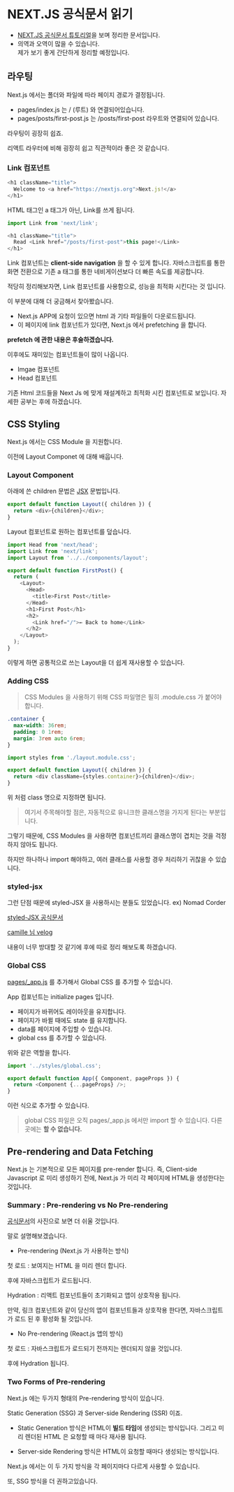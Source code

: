 # NEXT.JS 공식문서 읽기
- [NEXT.JS 공식문서 튜토리얼](https://nextjs.org/learn/basics/create-nextjs-app)을 보며 정리한 문서입니다.
- 의역과 오역이 많을 수 있습니다. <br />
제가 보기 좋게 간단하게 정리할 예정입니다.

## **라우팅**

Next.js 에서는 폴더와 파일에 따라 페이지 경로가 결정됩니다.

- pages/index.js 는 / (루트) 와 연결되어있습니다.
- pages/posts/first-post.js 는 /posts/first-post 라우트와 연결되어 있습니다.

라우팅이 굉장히 쉽죠.

리액트 라우터에 비해 굉장히 쉽고 직관적이라 좋은 것 같습니다.

### **Link 컴포넌트**
~~~ javascript
<h1 className="title">
  Welcome to <a href="https://nextjs.org">Next.js!</a>
</h1>
~~~

HTML 태그인 a 태그가 아닌, Link를 쓰게 됩니다.

~~~ javascript
import Link from 'next/link';

<h1 className="title">
  Read <Link href="/posts/first-post">this page!</Link>
</h1>
~~~

Link 컴포넌트는 **client-side navigation** 을 할 수 있게 합니다. 자바스크립트를 통한 화면 전환으로 기존 a 태그를 통한 네비게이션보다 더 빠른 속도를 제공합니다.

적당히 정리해보자면, Link 컴포넌트를 사용함으로, 성능을 최적화 시킨다는 것 입니다.

이 부분에 대해 더 궁금해서 찾아봤습니다.

- Next.js APP에 요청이 있으면 html 과 기타 파일들이 다운로드됩니다.
- 이 페이지에 link 컴포넌트가 있다면, Next.js 에서 prefetching 을 합니다.

**prefetch 에 관한 내용은 후술하겠습니다.**

이후에도 재미있는 컴포넌트들이 많이 나옵니다.

- Imgae 컴포넌트
- Head 컴포넌트

기존 Html 코드들을 Next Js 에 맞게 재설계하고 최적화 시킨 컴포넌트로 보입니다. 자세한 공부는 후에 하겠습니다.

## **CSS Styling**

Next.js 에서는 CSS Module 을 지원합니다.

이전에 Layout Componet 에 대해 배웁니다.

### **Layout Component**

아래에 쓴 children 문법은 [JSX](https://beta.reactjs.org/learn/passing-props-to-a-component) 문법입니다.

~~~ javascript
export default function Layout({ children }) {
  return <div>{children}</div>;
}
~~~

Layout 컴포넌트로 원하는 컴포넌트를 덮습니다.

~~~ javascript
import Head from 'next/head';
import Link from 'next/link';
import Layout from '../../components/layout';

export default function FirstPost() {
  return (
    <Layout>
      <Head>
        <title>First Post</title>
      </Head>
      <h1>First Post</h1>
      <h2>
        <Link href="/">← Back to home</Link>
      </h2>
    </Layout>
  );
}
~~~

이렇게 하면 공통적으로 쓰는 Layout을 더 쉽게 재사용할 수 있습니다.

### **Adding CSS**

> CSS Modules 을 사용하기 위해 CSS 파일명은 필히 .module.css 가 붙어야 합니다.

~~~ css
.container {
  max-width: 36rem;
  padding: 0 1rem;
  margin: 3rem auto 6rem;
}
~~~

~~~ javascript
import styles from './layout.module.css';

export default function Layout({ children }) {
  return <div className={styles.container}>{children}</div>;
}
~~~

위 처럼 class 명으로 지정하면 됩니다.

> 여기서 주목해야할 점은, 자동적으로 유니크한 클래스명을 가지게 된다는 부분입니다.

그렇기 때문에, CSS Modules 을 사용하면 컴포넌트끼리 클래스명이 겹치는 것을 걱정하지 않아도 됩니다.

하지만 하나하나 import 해야하고, 여러 클래스를 사용할 경우 처리하기 귀찮을 수 있습니다.

### **styled-jsx**

그런 단점 때문에 styled-JSX 을 사용하시는 분들도 있었습니다. ex) Nomad Corder

[styled-JSX 공식문서](https://github.com/vercel/styled-jsx)

[camille 님 velog](https://velog.io/@ka0son/NextJs)

내용이 너무 방대할 것 같기에 후에 따로 정리 해보도록 하겠습니다.

### **Global CSS**

[pages/_app.js](https://nextjs.org/docs/advanced-features/custom-app) 를 추가해서 Global CSS 를 추가할 수 있습니다.

App 컴포넌트는 initialize pages 입니다.

- 페이지가 바뀌어도 레이아웃을 유지합니다.
- 페이지가 바뀔 때에도 state 를 유지합니다.
- data를 페이지에 주입할 수 있습니다.
- global css 를 추가할 수 있습니다.

위와 같은 역할을 합니다.

~~~ javascript
import '../styles/global.css';

export default function App({ Component, pageProps }) {
  return <Component {...pageProps} />;
}
~~~

이런 식으로 추가할 수 있습니다.

> global CSS 파일은 오직 pages/_app.js 에서만 import 할 수 있습니다. 다른 곳에는 **할 수 없습니다.**


## **Pre-rendering and Data Fetching**

Next.js 는 기본적으로 모든 페이지를 pre-render 합니다. 즉, Client-side Javascript 로 미리 생성하기 전에, Next.js 가 미리 각 페이지에 HTML을 생성한다는 것입니다.

### **Summary : Pre-rendering vs No Pre-rendering**

[공식문서](https://nextjs.org/learn/basics/data-fetching/pre-rendering)의 사진으로 보면 더 쉬울 것입니다.

 말로 설명해보겠습니다.

- Pre-rendering (Next.js 가 사용하는 방식)

첫 로드 : 보여지는 HTML 을 미리 렌더 합니다.

후에 자바스크립트가 로드됩니다.

Hydration : 리액트 컴포넌트들이 초기화되고 앱이 상호작용 됩니다.

만약, 링크 컴포넌트와 같이 당신의 앱이 컴포넌트들과 상호작용 한다면, 자바스크립트가 로드 된 후 황성화 될 것입니다.

- No Pre-rendering (React.js 앱의 방식)

첫 로드 : 자바스크립트가 로드되기 전까지는 렌더되지 않을 것입니다.

후에 Hydration 됩니다.

### **Two Forms of Pre-rendering**

Next.js 에는 두가지 형태의 Pre-rendering 방식이 있습니다. 

Static Generation (SSG) 과 Server-side Rendering (SSR) 이죠.

- Static Generation 방식은 HTML이 **빌드 타임**에 생성되는 방식입니다. 그리고 미리 렌더된 HTML 은 요청할 때 마다 재사용 됩니다.

- Server-side Rendering 방식은 HTML이 요청할 때마다 생성되는 방식입니다.

Next.js 에서는 이 두 가지 방식을 각 페이지마다 다르게 사용할 수 있습니다.

또, SSG 방식을 더 권하고있습니다.



